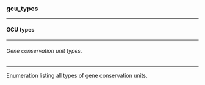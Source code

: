 ### gcu_types



------
#### GCU types



------
###### Gene conservation unit types.



------
Enumeration listing all types of gene conservation units.